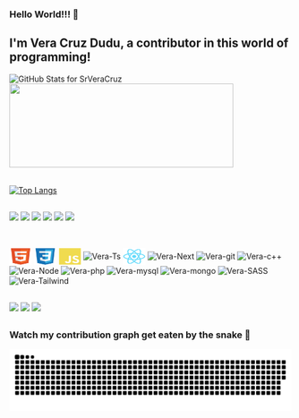 ### Hello World!!! 👋
## I'm Vera Cruz Dudu, a contributor in this world of programming!

<!-- Skyline -->

<div>
  <img src="https://github-readme-stats.vercel.app/api?username=SrVeraCruz&show_icons=true&include_all_commits=true&count_private=true&theme=dracula&layout=compact" alt="GitHub Stats for SrVeraCruz" width="400" height="150">
  <img src="https://github-readme-streak-stats.herokuapp.com?user=SrVeraCruz&theme=dracula&layout=compact" width="400" height="150">
</div>

##

[![Top Langs](https://github-readme-stats.vercel.app/api/top-langs/?username=SrVeraCruz&size_weight=0.5&count_weight=0.5)](https://github.com/SrVeraCruz/github-readme-stats)

##

![](https://img.shields.io/badge/OS-LINUX-informational?style=plastic&logo=#FCC624&logoColor=white&color=2bbc8a)
![](https://img.shields.io/badge/OS-WINDOWS-informational?style=plastic&logo=<LOGO_NAME>&logoColor=white&color=2bbc8a)
![](https://img.shields.io/badge/CODE-c++-informational?style=plastic&logo=<LOGO_NAME>&logoColor=white&color=2bbc8a)
![](https://img.shields.io/badge/IDE-VSCODE-informational?style=plastic&logo=<LOGO_NAME>&logoColor=white&color=2bbc8a)
<img src="https://img.shields.io/github/followers/SrVeraCruz?label=Follow&style=plastic">
<img src="https://img.shields.io/github/stars/SrVeraCruz?label=Stars&style=plastic">

##

<div style="display: inline_block"><br>
  <img align="center" alt="Vera-HTML" height="30" width="40" src="https://raw.githubusercontent.com/devicons/devicon/master/icons/html5/html5-original.svg">
  <img align="center" alt="Vera-CSS" height="30" width="40" src="https://raw.githubusercontent.com/devicons/devicon/master/icons/css3/css3-original.svg">
  <img align="center" alt="Vera-Js" height="30" width="40" src="https://raw.githubusercontent.com/devicons/devicon/master/icons/javascript/javascript-plain.svg">
  <img align="center" alt="Vera-Ts" height="30" width="40" color="#fff" src="https://cdn.jsdelivr.net/gh/devicons/devicon/icons/typescript/typescript-original.svg">
  <img align="center" alt="Vera-React" height="30" width="40" src="https://raw.githubusercontent.com/devicons/devicon/master/icons/react/react-original.svg">
  <img align="center" alt="Vera-Next" height="30" width="40" src="https://cdn.jsdelivr.net/gh/devicons/devicon@latest/icons/nextjs/nextjs-original.svg">
  <img align="center" alt="Vera-git" height="30" width="40" src="https://cdn.jsdelivr.net/gh/devicons/devicon/icons/git/git-original.svg">
  <img align="center" alt="Vera-c++" height="30" width="40" color="#fff" src="https://cdn.jsdelivr.net/gh/devicons/devicon/icons/cplusplus/cplusplus-original.svg">
  <img align="center" alt="Vera-Node" height="30" width="40" src="https://cdn.jsdelivr.net/gh/devicons/devicon@latest/icons/nodejs/nodejs-original.svg">
  <img align="center" alt="Vera-php" height="30" width="40" color="#fff" src="https://cdn.jsdelivr.net/gh/devicons/devicon/icons/php/php-original.svg">
  <img align="center" alt="Vera-mysql" height="30" width="40" color="#fff" src="https://cdn.jsdelivr.net/gh/devicons/devicon/icons/mysql/mysql-original.svg">
  <img align="center" alt="Vera-mongo" height="30" width="40" color="#fff" src="https://cdn.jsdelivr.net/gh/devicons/devicon@latest/icons/mongodb/mongodb-original.svg">
  <img align="center" alt="Vera-SASS" height="30" width="40" color="#fff" src="https://cdn.jsdelivr.net/gh/devicons/devicon/icons/sass/sass-original.svg">
  <img align="center" alt="Vera-Tailwind" height="30" width="40" color="#fff" src="https://cdn.jsdelivr.net/gh/devicons/devicon@latest/icons/tailwindcss/tailwindcss-original.svg">
</div>

##
 
<div> 
  <a href="https://www.instagram.com/just_vera_cruz/" target="_blank"><img src="https://img.shields.io/badge/-Instagram-%23E4405F?style=for-the-badge&logo=instagram&logoColor=white" target="_blank"></a>
  <a href = "mailto:contatoveracruzdudu@gmail.com"><img src="https://img.shields.io/badge/-Gmail-%23333?style=for-the-badge&logo=gmail&logoColor=white" target="_blank"></a>
  <a href="https://www.linkedin.com/in/vera-cruz-d%C3%BAd%C3%BA-81854a279/" target="_blank"><img src="https://img.shields.io/badge/-LinkedIn-%230077B5?style=for-the-badge&logo=linkedin&logoColor=white" target="_blank"></a> 
</div>

##
<!-- [![trophy](https://github-profile-trophy.vercel.app/?username=mishmanners&theme=radical)](https://github.com/ryo-ma/github-profile-trophy) ONLY if I want to show the trophy things here -->

##

### Watch my contribution graph get eaten by the snake 🐍

<!-- platane/snk works, it just puts it on a new branch -->
![snake gif](https://github.com/SrVeraCruz/SrVeraCruz/blob/output/github-contribution-grid-snake.svg)
